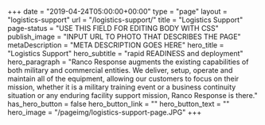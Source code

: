 +++
date = "2019-04-24T05:00:00+00:00"
type = "page"
layout = "logistics-support"
url = "/logistics-support/"
title = "Logistics Support"
page-status = "USE THIS FIELD FOR EDITING BODY WITH CSS"
publish_image = "INPUT URL TO PHOTO THAT DESCRIBES THE PAGE"
metaDescription = "META DESCRIPTION GOES HERE"
hero_title = "Logistics Support"
hero_subtitle = "rapid READINESS and deployment"
hero_paragraph = "Ranco Response augments the existing capabilities of both military and commercial entities. We deliver, setup, operate and maintain all of the equipment, allowing our customers to focus on their mission, whether it is a military training event or a business continuity situation or any enduring facility support mission, Ranco Response is there."
has_hero_button = false
hero_button_link = ""
hero_button_text = ""
hero_image = "/pageimg/logistics-support-page.JPG"
+++